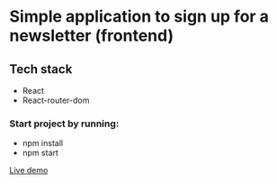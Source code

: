 # Simple application to sign up for a newsletter (frontend)

## Tech stack

- React
- React-router-dom

### Start project by running:

- npm install
- npm start

[Live demo](https://gregarious-bonbon-c3bcda.netlify.app/)

